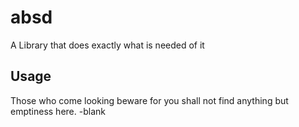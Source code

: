 # absd

A Library that does exactly what is needed of it

## Usage

Those who come looking beware for you shall not find anything but emptiness here.
-blank